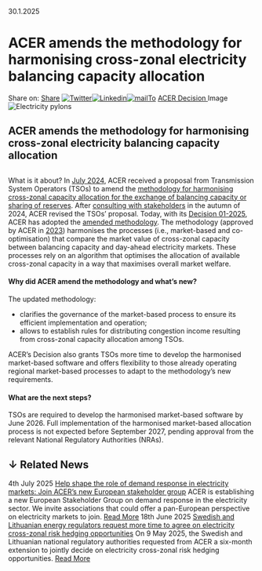 30.1.2025
# ACER amends the methodology for harmonising cross-zonal electricity balancing capacity allocation
Share on: [Share](https://www.addtoany.com/share#url=https%3A%2F%2Fwww.acer.europa.eu%2Fnews%2Facer-amends-methodology-harmonising-cross-zonal-electricity-balancing-capacity-allocation&title=ACER%20amends%20the%20methodology%20for%20harmonising%20cross-zonal%20electricity%20balancing%20capacity%20allocation)
[![Twitter](https://www.acer.europa.eu/sites/default/files/bluesky.svg)](https://www.acer.europa.eu/#bluesky)[![Linkedin](https://www.acer.europa.eu/sites/default/files/linkedin.svg)](https://www.acer.europa.eu/#linkedin)[![mailTo](https://www.acer.europa.eu/sites/default/files/copy-url.png)](https://www.acer.europa.eu/#copy_link)
[ACER Decision ](https://www.acer.europa.eu/documents/search?search_api_fulltext=01-2025)
Image
![Electricity pylons](https://www.acer.europa.eu/sites/default/files/styles/main_images_news_and_pages_little_/public/2024-08/x-zonal_balancing.jpg?itok=PceWcGKh)
## ACER amends the methodology for harmonising cross-zonal electricity balancing capacity allocation
## 
What is it about?
In [July 2024](https://www.acer.europa.eu/news-and-events/news/acer-decide-amending-methodology-harmonising-cross-zonal-electricity-balancing-capacity-allocation), ACER received a proposal from Transmission System Operators (TSOs) to amend the [methodology for harmonising cross-zonal capacity allocation for the exchange of balancing capacity or sharing of reserves](https://www.acer.europa.eu/sites/default/files/documents/Individual%20Decisions_annex/ACER_Decision_11-2023_on_HCZCAM-Annex%20I.pdf). 
After [consulting with stakeholders](https://acer.europa.eu/documents/public-consultations/pc2024e08-public-consultation-amending-harmonised-electricity-cross-zonal-capacity-allocation-methodology) in the autumn of 2024, ACER revised the TSOs’ proposal. Today, with its [Decision 01-2025](https://www.acer.europa.eu/sites/default/files/documents/Individual%20Decisions/ACER_Decision_01-2025_HCZCAM.pdf), ACER has adopted the [amended methodology](https://www.acer.europa.eu/sites/default/files/documents/Individual%20Decisions_annex/ACER_Decision_01-2025_Annex_II.pdf).
The methodology (approved by ACER in [2023](https://www.acer.europa.eu/sites/default/files/documents/Individual%20Decisions/ACER_Decision_11-2023_on_Harmonised_Cross-Zonal_Capacity_Allocation_Methodology.pdf)) harmonises the processes (i.e., market-based and co-optimisation) that compare the market value of cross-zonal capacity between balancing capacity and day-ahead electricity markets. These processes rely on an algorithm that optimises the allocation of available cross-zonal capacity in a way that maximises overall market welfare.
#### **Why did ACER amend the methodology and what’s new?**
The updated methodology:
  * clarifies the governance of the market-based process to ensure its efficient implementation and operation;
  * allows to establish rules for distributing congestion income resulting from cross-zonal capacity allocation among TSOs.


ACER’s Decision also grants TSOs more time to develop the harmonised market-based software and offers flexibility to those already operating regional market-based processes to adapt to the methodology’s new requirements.
#### **What are the next steps?**
TSOs are required to develop the harmonised market-based software by June 2026.
Full implementation of the harmonised market-based allocation process is not expected before September 2027, pending approval from the relevant National Regulatory Authorities (NRAs).
## ↓ Related News
4th July 2025 
[Help shape the role of demand response in electricity markets: Join ACER’s new European stakeholder group](https://www.acer.europa.eu/news/help-shape-role-demand-response-electricity-markets-join-acers-new-european-stakeholder-group)
ACER is establishing a new European Stakeholder Group on demand response in the electricity sector. We invite associations that could offer a pan-European perspective on electricity markets to join. 
[Read More](https://www.acer.europa.eu/news/help-shape-role-demand-response-electricity-markets-join-acers-new-european-stakeholder-group)
18th June 2025 
[Swedish and Lithuanian energy regulators request more time to agree on electricity cross-zonal risk hedging opportunities](https://www.acer.europa.eu/news/swedish-and-lithuanian-energy-regulators-request-more-time-agree-electricity-cross-zonal-risk-hedging-opportunities)
On 9 May 2025, the Swedish and Lithuanian national regulatory authorities requested from ACER a six-month extension to jointly decide on electricity cross-zonal risk hedging opportunities. 
[Read More](https://www.acer.europa.eu/news/swedish-and-lithuanian-energy-regulators-request-more-time-agree-electricity-cross-zonal-risk-hedging-opportunities)
[](https://www.acer.europa.eu/news/acer-amends-methodology-harmonising-cross-zonal-electricity-balancing-capacity-allocation)
